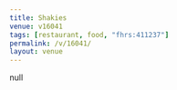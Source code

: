 ```yaml
---
title: Shakies
venue: v16041
tags: [restaurant, food, "fhrs:411237"]
permalink: /v/16041/
layout: venue
---
```

null